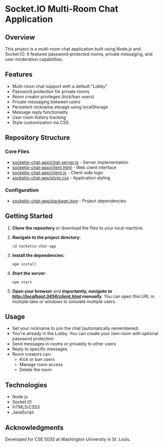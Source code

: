 # Socket.IO Multi-Room Chat Application

## Overview

This project is a multi-room chat application built using Node.js and Socket.IO. It features password-protected rooms, private messaging, and user moderation capabilities.

## Features

- Multi-room chat support with a default "Lobby"
- Password protection for private rooms
- Room creator privileges (kick/ban users)
- Private messaging between users
- Persistent nickname storage using localStorage
- Message reply functionality
- User room history tracking
- Style customization via CSS

## Repository Structure

### Core Files
- [socketio-chat-app/chat-server.js](socketio-chat-app/chat-server.js) - Server implementation
- [socketio-chat-app/client.html](socketio-chat-app/client.html) - Web client interface
- [socketio-chat-app/client.js](socketio-chat-app/client.js) - Client-side logic
- [socketio-chat-app/style.css](socketio-chat-app/style.css) - Application styling

### Configuration
- [socketio-chat-app/package.json](socketio-chat-app/package.json) - Project dependencies

## Getting Started

1. **Clone the repository** or download the files to your local machine.

2. **Navigate to the project directory**:
   ```
   cd socketio-chat-app
   ```

3. **Install the dependencies**:
   ```
   npm install
   ```

4. **Start the server**:
   ```
   npm start
   ```
5. **Open your browser** and ***importantly, navigate to [http://localhost:3456/client.html](http://localhost:3456/client.html) manually***. You can open this URL in multiple tabs or windows to simulate multiple users.

## Usage

- Set your nickname to join the chat (automatically remembered)
- You're already in the Lobby. You can create your own room with optional password protection
- Send messages in rooms or privately to other users
- Reply to specific messages
- Room creators can:
  - Kick or ban users
  - Manage room access
  - Delete the room

## Technologies

- Node.js
- Socket.IO
- HTML5/CSS3
- JavaScript

## Acknowledgments

Developed for CSE 503S at Washington University in St. Louis.
